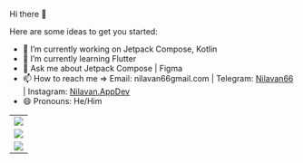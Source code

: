 Hi there 👋

Here are some ideas to get you started:

- 🔭 I’m currently working on Jetpack Compose, Kotlin
- 🌱 I’m currently learning Flutter
- 💬 Ask me about Jetpack Compose | Figma
- 📫 How to reach me => Email: nilavan66gmail.com | Telegram: [Nilavan66](https://t.me/nilavan66) | Instagram: [Nilavan.AppDev](https://www.instagram.com/nilavan.appdev/)
- 😄 Pronouns: He/Him

<table>
  <tr>
    <td>
      <img src="https://github-readme-stats.vercel.app/api?username=nilavan66&show_icons=true&include_all_commits=true&count_private=true&hide_border=false&theme=prussian" />
    </td>
  </tr>
  <tr>
    <td>
      <img src="https://github-readme-stats.vercel.app/api/top-langs?username=nilavan66&show_icons=true&locale=en&layout=compact&theme=jolly" />
    </td>
  </tr>
  <tr>
    <td>
      <img src="https://github-readme-streak-stats.herokuapp.com?user=nilavan66&theme=algolia&hide_border=false" />
    </td>
  </tr>
</table>


<!---->
